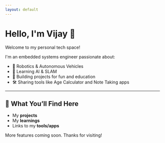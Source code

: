 ```yaml
---
layout: default
---
```


# Hello, I'm Vijay 👋

Welcome to my personal tech space!

I'm an embedded systems engineer passionate about:

- 🤖 Robotics & Autonomous Vehicles  
- 🧠 Learning AI & SLAM  
- 🧪 Building projects for fun and education  
- 🛠️ Sharing tools like Age Calculator and Note Taking apps  

---

## 🔧 What You’ll Find Here

- My **projects**
- My **learnings**
- Links to my **tools/apps**

More features coming soon. Thanks for visiting!
